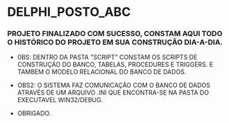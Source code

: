 # DELPHI_POSTO_ABC

### PROJETO FINALIZADO COM SUCESSO, CONSTAM AQUI TODO O HISTÓRICO DO PROJETO EM SUA CONSTRUÇÃO DIA-A-DIA.

- 0BS: DENTRO DA PASTA "SCRIPT" CONSTAM OS SCRIPTS DE CONSTRUÇÃO DO BANCO, TABELAS, PROCEDURES E TRIGGERS. E TAMBEM O MODELO RELACIONAL DO BANCO DE DADOS.
- OBS2: O SISTEMA FAZ COMUNICAÇÃO COM O BANCO DE DADOS ATRAVÉS DE UM ARQUIVO .INI QUE ENCONTRA-SE NA PASTA DO EXECUTAVEL WIN32/DEBUG.

- OBRIGADO.
